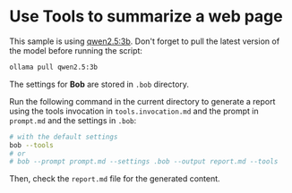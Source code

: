 # Use Tools to summarize a web page

This sample is using [qwen2.5:3b](https://ollama.com/library/qwen2.5:3b).
Don't forget to pull the latest version of the model before running the script:

```bash
ollama pull qwen2.5:3b
```

The settings for **Bob** are stored in `.bob` directory.

Run the following command in the current directory to generate a report using the tools invocation in `tools.invocation.md` and the prompt in `prompt.md` and the settings in `.bob`:

```bash
# with the default settings
bob --tools
# or
# bob --prompt prompt.md --settings .bob --output report.md --tools
```

Then, check the `report.md` file for the generated content.


